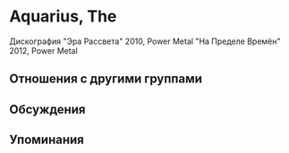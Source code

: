 # Aquarius, The

Дискография
"Эра Рассвета" 2010, Power Metal
"На Пределе Времён" 2012, Power Metal

## Отношения с другими группами


## Обсуждения


## Упоминания

